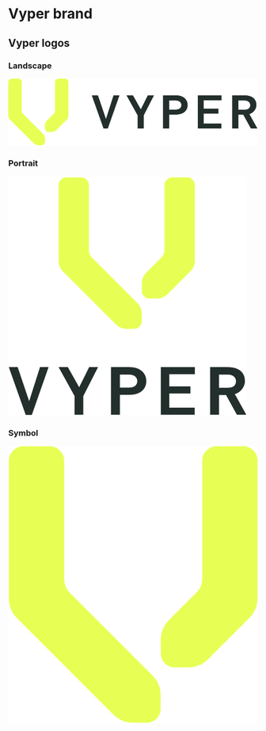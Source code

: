 # Vyper brand

## Vyper logos

### Landscape

![Vyper logo](https://raw.githubusercontent.com/pentcle/vyper-brand/c7694faa55c5edcb4f55e424c5729bf00fe2a5ab/LOGO/LANDSCAPE/VYPER_LOGO_LANDSCAPE_COLOR_POS_RGB.svg)

### Portrait

![Vyper logo](https://raw.githubusercontent.com/pentcle/vyper-brand/c7694faa55c5edcb4f55e424c5729bf00fe2a5ab/LOGO/PORTRAIT/VYPER_LOGO_PORTRAIT_COLOR_POS_RGB.svg)

### Symbol

![Vyper logo](https://raw.githubusercontent.com/pentcle/vyper-brand/c7694faa55c5edcb4f55e424c5729bf00fe2a5ab/LOGO/SYMBOL/VYPER_SYMBOL_COLOR_RGB.svg)
